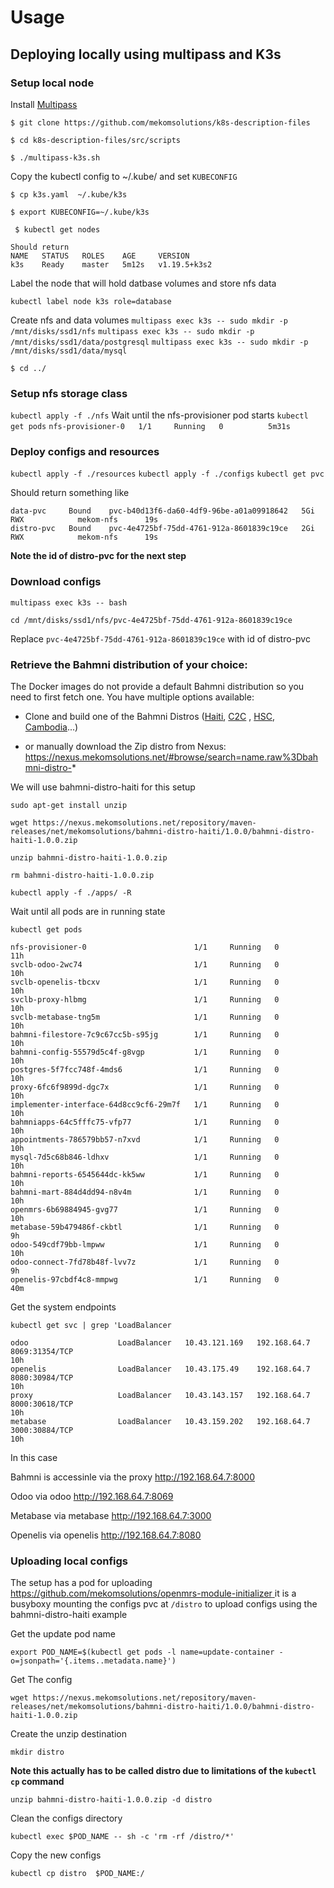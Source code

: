 # Usage
## Deploying locally using multipass and K3s
### Setup local node
Install [Multipass](https://multipass.run/docs)

```$ git clone https://github.com/mekomsolutions/k8s-description-files```

```$ cd k8s-description-files/src/scripts```

```$ ./multipass-k3s.sh```

Copy the kubectl config to ~/.kube/ and set ```KUBECONFIG```

```$ cp k3s.yaml  ~/.kube/k3s```

```$ export KUBECONFIG=~/.kube/k3s```

``` $ kubectl get nodes```

```
Should return
NAME   STATUS   ROLES    AGE     VERSION
k3s    Ready    master   5m12s   v1.19.5+k3s2
```
Label the node that will hold datbase volumes and store nfs data

```kubectl label node k3s role=database```

Create nfs and data volumes
```multipass exec k3s -- sudo mkdir -p /mnt/disks/ssd1/nfs```
```multipass exec k3s -- sudo mkdir -p /mnt/disks/ssd1/data/postgresql```
```multipass exec k3s -- sudo mkdir -p /mnt/disks/ssd1/data/mysql```

```$ cd ../```

### Setup nfs storage class
```kubectl apply -f ./nfs```
Wait until the nfs-provisioner pod starts
```kubectl get pods```
```nfs-provisioner-0   1/1     Running   0          5m31s```

### Deploy configs and resources
```kubectl apply -f ./resources```
```kubectl apply -f ./configs```
```kubectl get pvc```

Should return something like

```
data-pvc     Bound    pvc-b40d13f6-da60-4df9-96be-a01a09918642   5Gi        RWX            mekom-nfs      19s
distro-pvc   Bound    pvc-4e4725bf-75dd-4761-912a-8601839c19ce   2Gi        RWX            mekom-nfs      19s
```
**Note the id of distro-pvc for the next step**
### Download configs
```multipass exec k3s -- bash```

```cd /mnt/disks/ssd1/nfs/pvc-4e4725bf-75dd-4761-912a-8601839c19ce```

Replace ```pvc-4e4725bf-75dd-4761-912a-8601839c19ce``` with id of distro-pvc

### Retrieve the Bahmni distribution of your choice:

The Docker images do not provide a default Bahmni distribution so you need to first fetch one.
You have multiple options available:

- Clone and build one of the Bahmni Distros ([Haiti](https://github.com/mekomsolutions/bahmni-distro-haiti), [C2C](https://github.com/mekomsolutions/bahmni-distro-c2c) , [HSC](https://github.com/CRUDEM/bahmni-distro-hsc), [Cambodia](https://github.com/mekomsolutions/openmrs-distro-cambodia)...)

- or manually download the Zip distro from Nexus:
https://nexus.mekomsolutions.net/#browse/search=name.raw%3Dbahmni-distro-*

We will use bahmni-distro-haiti for this setup

```sudo apt-get install unzip```

```wget https://nexus.mekomsolutions.net/repository/maven-releases/net/mekomsolutions/bahmni-distro-haiti/1.0.0/bahmni-distro-haiti-1.0.0.zip```

```unzip bahmni-distro-haiti-1.0.0.zip```

```rm bahmni-distro-haiti-1.0.0.zip```

```kubectl apply -f ./apps/ -R```

Wait until all pods are in running state

```kubectl get pods```

```
nfs-provisioner-0                        1/1     Running   0          11h
svclb-odoo-2wc74                         1/1     Running   0          10h
svclb-openelis-tbcxv                     1/1     Running   0          10h
svclb-proxy-hlbmg                        1/1     Running   0          10h
svclb-metabase-tng5m                     1/1     Running   0          10h
bahmni-filestore-7c9c67cc5b-s95jg        1/1     Running   0          10h
bahmni-config-55579d5c4f-g8vgp           1/1     Running   0          10h
postgres-5f7fcc748f-4mds6                1/1     Running   0          10h
proxy-6fc6f9899d-dgc7x                   1/1     Running   0          10h
implementer-interface-64d8cc9cf6-29m7f   1/1     Running   0          10h
bahmniapps-64c5fffc75-vfp77              1/1     Running   0          10h
appointments-786579bb57-n7xvd            1/1     Running   0          10h
mysql-7d5c68b846-ldhxv                   1/1     Running   0          10h
bahmni-reports-6545644dc-kk5ww           1/1     Running   0          10h
bahmni-mart-884d4dd94-n8v4m              1/1     Running   0          10h
openmrs-6b69884945-gvg77                 1/1     Running   0          10h
metabase-59b479486f-ckbtl                1/1     Running   0          9h
odoo-549cdf79bb-lmpww                    1/1     Running   0          10h
odoo-connect-7fd78b48f-lvv7z             1/1     Running   0          9h
openelis-97cbdf4c8-mmpwg                 1/1     Running   0          40m
```

Get the system endpoints

```kubectl get svc | grep 'LoadBalancer```

```
odoo                    LoadBalancer   10.43.121.169   192.168.64.7   8069:31354/TCP                                                                                              10h
openelis                LoadBalancer   10.43.175.49    192.168.64.7   8080:30984/TCP                                                                                              10h
proxy                   LoadBalancer   10.43.143.157   192.168.64.7   8000:30618/TCP                                                                                              10h
metabase                LoadBalancer   10.43.159.202   192.168.64.7   3000:30884/TCP                                                                                              10h
```
In this case

Bahmni is accessinle via the proxy http://192.168.64.7:8000

Odoo via odoo http://192.168.64.7:8069 

Metabase via metabase http://192.168.64.7:3000 

Openelis via openelis http://192.168.64.7:8080

### Uploading local configs
The setup has a pod for uploading [https://github.com/mekomsolutions/openmrs-module-initializer 
](openmrs-module-initializer) it is a busyboxy mounting the configs pvc at ```/distro``` to upload configs using the bahmni-distro-haiti example

Get the update pod name

```export POD_NAME=$(kubectl get pods -l name=update-container -o=jsonpath='{.items..metadata.name}')```

Get The config

```wget https://nexus.mekomsolutions.net/repository/maven-releases/net/mekomsolutions/bahmni-distro-haiti/1.0.0/bahmni-distro-haiti-1.0.0.zip```

Create the unzip destination

```mkdir distro```

**Note this actually has to be called distro due to limitations of the ```kubectl cp``` command**

```unzip bahmni-distro-haiti-1.0.0.zip -d distro```

Clean the configs directory

```kubectl exec $POD_NAME -- sh -c 'rm -rf /distro/*' ```

Copy the new configs

```kubectl cp distro  $POD_NAME:/ ```

